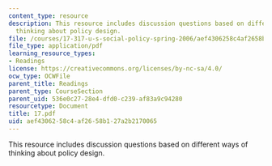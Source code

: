 ```yaml
---
content_type: resource
description: This resource includes discussion questions based on different ways of
  thinking about policy design.
file: /courses/17-317-u-s-social-policy-spring-2006/aef4306258c4af2658b127a2b2170065_17.pdf
file_type: application/pdf
learning_resource_types:
- Readings
license: https://creativecommons.org/licenses/by-nc-sa/4.0/
ocw_type: OCWFile
parent_title: Readings
parent_type: CourseSection
parent_uid: 536e0c27-28e4-dfd0-c239-af83a9c94280
resourcetype: Document
title: 17.pdf
uid: aef43062-58c4-af26-58b1-27a2b2170065
---
```

This resource includes discussion questions based on different ways of thinking about policy design.
